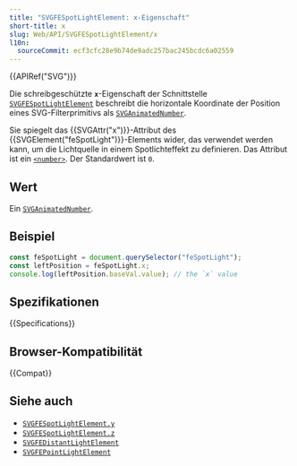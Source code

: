 ```yaml
---
title: "SVGFESpotLightElement: x-Eigenschaft"
short-title: x
slug: Web/API/SVGFESpotLightElement/x
l10n:
  sourceCommit: ecf3cfc28e9b74de9adc257bac245bcdc6a02559
---
```


{{APIRef("SVG")}}

Die schreibgeschützte **`x`**-Eigenschaft der Schnittstelle [`SVGFESpotLightElement`](/de/docs/Web/API/SVGFESpotLightElement) beschreibt die horizontale Koordinate der Position eines SVG-Filterprimitivs als [`SVGAnimatedNumber`](/de/docs/Web/API/SVGAnimatedNumber).

Sie spiegelt das {{SVGAttr("x")}}-Attribut des {{SVGElement("feSpotLight")}}-Elements wider, das verwendet werden kann, um die Lichtquelle in einem Spotlichteffekt zu definieren. Das Attribut ist ein [`<number>`](/de/docs/Web/SVG/Content_type#number). Der Standardwert ist `0`.

## Wert

Ein [`SVGAnimatedNumber`](/de/docs/Web/API/SVGAnimatedNumber).

## Beispiel

```js
const feSpotLight = document.querySelector("feSpotLight");
const leftPosition = feSpotLight.x;
console.log(leftPosition.baseVal.value); // the `x` value
```

## Spezifikationen

{{Specifications}}

## Browser-Kompatibilität

{{Compat}}

## Siehe auch

- [`SVGFESpotLightElement.y`](/de/docs/Web/API/SVGFESpotLightElement/y)
- [`SVGFESpotLightElement.z`](/de/docs/Web/API/SVGFESpotLightElement/z)
- [`SVGFEDistantLightElement`](/de/docs/Web/API/SVGFEDistantLightElement)
- [`SVGFEPointLightElement`](/de/docs/Web/API/SVGFEPointLightElement)
